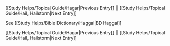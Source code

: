 [[Study Helps/Topical Guide/Hagar|Previous Entry]]  ||  [[Study Helps/Topical Guide/Hail, Hailstorm|Next Entry]]

 See [[Study Helps/Bible Dictionary/Haggai|BD Haggai]]

[[Study Helps/Topical Guide/Hagar|Previous Entry]]  ||  [[Study Helps/Topical Guide/Hail, Hailstorm|Next Entry]]